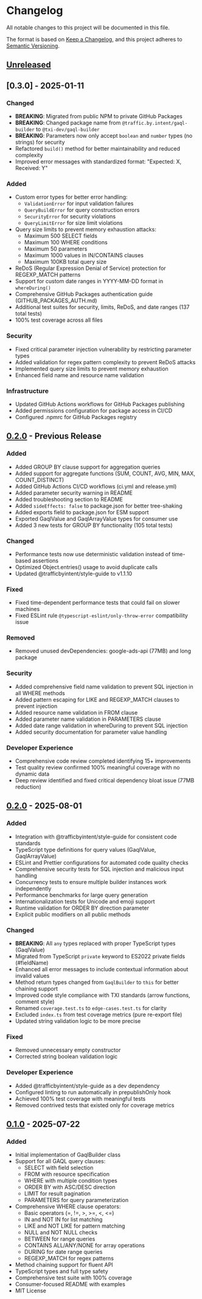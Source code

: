 # Changelog

All notable changes to this project will be documented in this file.

The format is based on [Keep a Changelog](https://keepachangelog.com/en/1.0.0/), and this project
adheres to [Semantic Versioning](https://semver.org/spec/v2.0.0.html).

## [Unreleased]

## [0.3.0] - 2025-01-11

### Changed

- **BREAKING**: Migrated from public NPM to private GitHub Packages
- **BREAKING**: Changed package name from `@traffic.by.intent/gaql-builder` to
  `@txi-dev/gaql-builder`
- **BREAKING**: Parameters now only accept `boolean` and `number` types (no strings) for security
- Refactored `build()` method for better maintainability and reduced complexity
- Improved error messages with standardized format: "Expected: X, Received: Y"

### Added

- Custom error types for better error handling:
  - `ValidationError` for input validation failures
  - `QueryBuildError` for query construction errors
  - `SecurityError` for security violations
  - `QueryLimitError` for size limit violations
- Query size limits to prevent memory exhaustion attacks:
  - Maximum 500 SELECT fields
  - Maximum 100 WHERE conditions
  - Maximum 50 parameters
  - Maximum 1000 values in IN/CONTAINS clauses
  - Maximum 100KB total query size
- ReDoS (Regular Expression Denial of Service) protection for REGEXP_MATCH patterns
- Support for custom date ranges in YYYY-MM-DD format in `whereDuring()`
- Comprehensive GitHub Packages authentication guide (GITHUB_PACKAGES_AUTH.md)
- Additional test suites for security, limits, ReDoS, and date ranges (137 total tests)
- 100% test coverage across all files

### Security

- Fixed critical parameter injection vulnerability by restricting parameter types
- Added validation for regex pattern complexity to prevent ReDoS attacks
- Implemented query size limits to prevent memory exhaustion
- Enhanced field name and resource name validation

### Infrastructure

- Updated GitHub Actions workflows for GitHub Packages publishing
- Added permissions configuration for package access in CI/CD
- Configured .npmrc for GitHub Packages registry

## [0.2.0] - Previous Release

### Added

- Added GROUP BY clause support for aggregation queries
- Added support for aggregate functions (SUM, COUNT, AVG, MIN, MAX, COUNT_DISTINCT)
- Added GitHub Actions CI/CD workflows (ci.yml and release.yml)
- Added parameter security warning in README
- Added troubleshooting section to README
- Added `sideEffects: false` to package.json for better tree-shaking
- Added exports field to package.json for ESM support
- Exported GaqlValue and GaqlArrayValue types for consumer use
- Added 3 new tests for GROUP BY functionality (105 total tests)

### Changed

- Performance tests now use deterministic validation instead of time-based assertions
- Optimized Object.entries() usage to avoid duplicate calls
- Updated @trafficbyintent/style-guide to v1.1.10

### Fixed

- Fixed time-dependent performance tests that could fail on slower machines
- Fixed ESLint rule `@typescript-eslint/only-throw-error` compatibility issue

### Removed

- Removed unused devDependencies: google-ads-api (77MB) and long package

### Security

- Added comprehensive field name validation to prevent SQL injection in all WHERE methods
- Added pattern escaping for LIKE and REGEXP_MATCH clauses to prevent injection
- Added resource name validation in FROM clause
- Added parameter name validation in PARAMETERS clause
- Added date range validation in whereDuring to prevent SQL injection
- Added security documentation for parameter value handling

### Developer Experience

- Comprehensive code review completed identifying 15+ improvements
- Test quality review confirmed 100% meaningful coverage with no dynamic data
- Deep review identified and fixed critical dependency bloat issue (77MB reduction)

## [0.2.0] - 2025-08-01

### Added

- Integration with @trafficbyintent/style-guide for consistent code standards
- TypeScript type definitions for query values (GaqlValue, GaqlArrayValue)
- ESLint and Prettier configurations for automated code quality checks
- Comprehensive security tests for SQL injection and malicious input handling
- Concurrency tests to ensure multiple builder instances work independently
- Performance benchmarks for large query generation
- Internationalization tests for Unicode and emoji support
- Runtime validation for ORDER BY direction parameter
- Explicit public modifiers on all public methods

### Changed

- **BREAKING**: All `any` types replaced with proper TypeScript types (GaqlValue)
- Migrated from TypeScript `private` keyword to ES2022 private fields (#fieldName)
- Enhanced all error messages to include contextual information about invalid values
- Method return types changed from `GaqlBuilder` to `this` for better chaining support
- Improved code style compliance with TXI standards (arrow functions, comment style)
- Renamed `coverage.test.ts` to `edge-cases.test.ts` for clarity
- Excluded `index.ts` from test coverage metrics (pure re-export file)
- Updated string validation logic to be more precise

### Fixed

- Removed unnecessary empty constructor
- Corrected string boolean validation logic

### Developer Experience

- Added @trafficbyintent/style-guide as a dev dependency
- Configured linting to run automatically in prepublishOnly hook
- Achieved 100% test coverage with meaningful tests
- Removed contrived tests that existed only for coverage metrics

## [0.1.0] - 2025-07-22

### Added

- Initial implementation of GaqlBuilder class
- Support for all GAQL query clauses:
  - SELECT with field selection
  - FROM with resource specification
  - WHERE with multiple condition types
  - ORDER BY with ASC/DESC direction
  - LIMIT for result pagination
  - PARAMETERS for query parameterization
- Comprehensive WHERE clause operators:
  - Basic operators (=, !=, >, >=, <, <=)
  - IN and NOT IN for list matching
  - LIKE and NOT LIKE for pattern matching
  - NULL and NOT NULL checks
  - BETWEEN for range queries
  - CONTAINS ALL/ANY/NONE for array operations
  - DURING for date range queries
  - REGEXP_MATCH for regex patterns
- Method chaining support for fluent API
- TypeScript types and full type safety
- Comprehensive test suite with 100% coverage
- Consumer-focused README with examples
- MIT License

[Unreleased]: https://github.com/trafficbyintent/gaql-builder/compare/v0.2.0...HEAD
[0.2.0]: https://github.com/trafficbyintent/gaql-builder/compare/v0.1.0...v0.2.0
[0.1.0]: https://github.com/trafficbyintent/gaql-builder/releases/tag/v0.1.0
